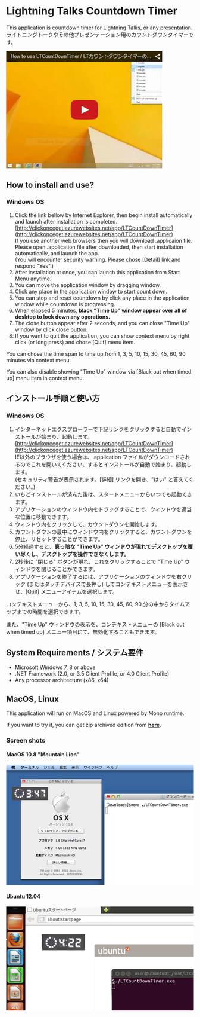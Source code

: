 # Lightning Talks Countdown Timer

This application is countdown timer for Lightning Talks, or any presentation.  
ライトニングトークやその他プレゼンテーション用のカウントダウンタイマーです。

[![Thumbnail of the movie about how to use](contents/thumbnail-of-the-movie-about-howtouse.png)](https://youtu.be/s4M4ew9CtpQ)

## How to install and use?

### Windows OS

1. Click the link bellow by Internet Explorer, then begin install automatically and launch after installation is completed.  
[http://clickonceget.azurewebsites.net/app/LTCountDownTimer](http://clickonceget.azurewebsites.net/app/LTCountDownTimer)  
If you use another web browsers then you will download .applicaion file. Please open .application file after downloaded, then start installation automatically, and launch the app.  
(You will encounter security warning. Please chose [Detail] link and respond "Yes".)
2. After installation at once, you can launch this application from Start Menu anytime.
3. You can move the application window by dragging window.
4. Click any place in the application window to start count down.
5. You can stop and reset countdown by click any place in the application window while countdown is progressing.
6. When elapsed 5 minutes, **black "Time Up" window appear over all of desktop to lock down any operations.**
7. The close button appear after 2 seconds, and you can close "Time Up" window by click close button.
8. If you want to quit the application, you can show context menu by right click (or long press) and chose [Quit] menu item.

You can chose the time span to time up from 1, 3, 5, 10, 15, 30, 45, 60, 90 minutes via context menu.

You can also disable showing "Time Up" window via [Black out when timed up] menu item in context menu.

## インストール手順と使い方

### Windows OS

1. インターネットエクスプローラーで下記リンクをクリックすると自動でインストールが始まり、起動します。  
[http://clickonceget.azurewebsites.net/app/LTCountDownTimer](http://clickonceget.azurewebsites.net/app/LTCountDownTimer)  
IE以外のブラウザを使う場合は、.application ファイルがダウンロードされるのでこれを開いてください、するとインストールが自動で始まり、起動します。  
(セキュリティ警告が表示されます。[詳細] リンクを開き、"はい" と答えてください。)
2. いちどインストールが済んだ後は、スタートメニューからいつでも起動できます。
3. アプリケーションのウィンドウ内をドラッグすることで、ウィンドウを適当な位置に移動できます。
4. ウィンドウ内をクリックして、カウントダウンを開始します。
5. カウントダウンの最中にウィンドウ内をクリックすると、カウントダウンを停止、リセットすることができます。
6. 5分経過すると、**真っ暗な "Time Up" ウィンドウが現れてデスクトップを覆い尽くし、デスクトップを操作できなくします。**
7. 2秒後に "閉じる" ボタンが現れ、これをクリックすることで "Time Up" ウィンドウを閉じることができます。
8. アプリケーションを終了するには、アプリケーションのウィンドウを右クリック (またはタッチデバイスで長押し) してコンテキストメニューを表示させ、[Quit] メニューアイテムを選択します。

コンテキストメニューから、1, 3, 5, 10, 15, 30, 45, 60, 90 分の中からタイムアップまでの時間を選択できます。

また、"Time Up" ウィンドウの表示を、コンテキストメニューの [Black out when timed up] メニュー項目にて、無効化することもできます。

## System Requirements / システム要件

- Microsoft Windows 7, 8 or above
- .NET Framework (2.0, or 3.5 Client Profile, or 4.0 Client Profile)
- Any processor architecture (x86, x64)

## MacOS, Linux

This application will run on MacOS and Linux powered by Mono runtime.

If you want to try it, you can get zip archived edition from **[here](https://github.com/jsakamoto/Lightning-Talks-Countdown-Timer/releases)**.

### Screen shots

#### MacOS 10.8 "Mountain Lion"

![Running LTCountDwonTimer v4 on MacOSX](contents/Running-LTCountDwonTimer-v4-on-MacOSX.png)

#### Ubuntu 12.04

![Running LTCountDwonTimer v4 on Ubuntu 12.04](contents/Running-LTCountDwonTimer-v4-on-Ubuntu1204.PNG)
